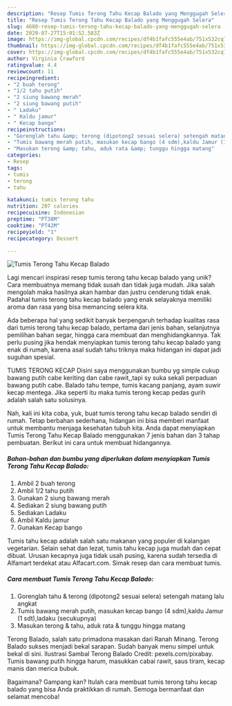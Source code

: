 ```yaml
---
description: "Resep Tumis Terong Tahu Kecap Balado yang Menggugah Selera"
title: "Resep Tumis Terong Tahu Kecap Balado yang Menggugah Selera"
slug: 4680-resep-tumis-terong-tahu-kecap-balado-yang-menggugah-selera
date: 2020-07-27T15:01:52.583Z
image: https://img-global.cpcdn.com/recipes/df4b1fafc555e4ab/751x532cq70/tumis-terong-tahu-kecap-balado-foto-resep-utama.jpg
thumbnail: https://img-global.cpcdn.com/recipes/df4b1fafc555e4ab/751x532cq70/tumis-terong-tahu-kecap-balado-foto-resep-utama.jpg
cover: https://img-global.cpcdn.com/recipes/df4b1fafc555e4ab/751x532cq70/tumis-terong-tahu-kecap-balado-foto-resep-utama.jpg
author: Virginia Crawford
ratingvalue: 4.4
reviewcount: 11
recipeingredient:
- "2 buah terong"
- "1/2 tahu putih"
- "2 siung bawang merah"
- "2 siung bawang putih"
- " Ladaku"
- " Kaldu jamur"
- " Kecap bango"
recipeinstructions:
- "Gorenglah tahu &amp; terong (dipotong2 sesuai selera) setengah matang lalu angkat"
- "Tumis bawang merah putih, masukan kecap bango (4 sdm),kaldu Jamur (1 sdt),ladaku (secukupnya)"
- "Masukan terong &amp; tahu, aduk rata &amp; tunggu hingga matang"
categories:
- Resep
tags:
- tumis
- terong
- tahu

katakunci: tumis terong tahu 
nutrition: 207 calories
recipecuisine: Indonesian
preptime: "PT38M"
cooktime: "PT42M"
recipeyield: "1"
recipecategory: Dessert

---
```



![Tumis Terong Tahu Kecap Balado](https://img-global.cpcdn.com/recipes/df4b1fafc555e4ab/751x532cq70/tumis-terong-tahu-kecap-balado-foto-resep-utama.jpg)

Lagi mencari inspirasi resep tumis terong tahu kecap balado yang unik? Cara membuatnya memang tidak susah dan tidak juga mudah. Jika salah mengolah maka hasilnya akan hambar dan justru cenderung tidak enak. Padahal tumis terong tahu kecap balado yang enak selayaknya memiliki aroma dan rasa yang bisa memancing selera kita.

Ada beberapa hal yang sedikit banyak berpengaruh terhadap kualitas rasa dari tumis terong tahu kecap balado, pertama dari jenis bahan, selanjutnya pemilihan bahan segar, hingga cara membuat dan menghidangkannya. Tak perlu pusing jika hendak menyiapkan tumis terong tahu kecap balado yang enak di rumah, karena asal sudah tahu triknya maka hidangan ini dapat jadi suguhan spesial.

TUMIS TERONG KECAP Disini saya menggunakan bumbu yg simple cukup bawang putih cabe keriting dan cabe rawit,,tapi sy suka sekali perpaduan bawang putih cabe. Balado tahu tempe, tumis kacang panjang, ayam suwir kecap mentega. Jika seperti itu maka tumis terong kecap pedas gurih adalah salah satu solusinya.


Nah, kali ini kita coba, yuk, buat tumis terong tahu kecap balado sendiri di rumah. Tetap berbahan sederhana, hidangan ini bisa memberi manfaat untuk membantu menjaga kesehatan tubuh kita. Anda dapat menyiapkan Tumis Terong Tahu Kecap Balado menggunakan 7 jenis bahan dan 3 tahap pembuatan. Berikut ini cara untuk membuat hidangannya.

<!--inarticleads1-->

##### Bahan-bahan dan bumbu yang diperlukan dalam menyiapkan Tumis Terong Tahu Kecap Balado:

1. Ambil 2 buah terong
1. Ambil 1/2 tahu putih
1. Gunakan 2 siung bawang merah
1. Sediakan 2 siung bawang putih
1. Sediakan  Ladaku
1. Ambil  Kaldu jamur
1. Gunakan  Kecap bango


Tumis tahu kecap adalah salah satu makanan yang populer di kalangan vegetarian. Selain sehat dan lezat, tumis tahu kecap juga mudah dan cepat dibuat. Urusan kecapnya juga tidak usah pusing, karena sudah tersedia di Alfamart terdekat atau Alfacart.com. Simak resep dan cara membuat tumis. 

<!--inarticleads2-->

##### Cara membuat Tumis Terong Tahu Kecap Balado:

1. Gorenglah tahu &amp; terong (dipotong2 sesuai selera) setengah matang lalu angkat
1. Tumis bawang merah putih, masukan kecap bango (4 sdm),kaldu Jamur (1 sdt),ladaku (secukupnya)
1. Masukan terong &amp; tahu, aduk rata &amp; tunggu hingga matang


Terong Balado, salah satu primadona masakan dari Ranah Minang. Terong Balado sukses menjadi bekal sarapan. Sudah banyak menu simpel untuk bekal di sini. Ilustrasi Sambal Terong Balado Credit: pexels.com/pixabay. Tumis bawang putih hingga harum, masukkan cabai rawit, saus tiram, kecap manis dan merica bubuk. 

Bagaimana? Gampang kan? Itulah cara membuat tumis terong tahu kecap balado yang bisa Anda praktikkan di rumah. Semoga bermanfaat dan selamat mencoba!
